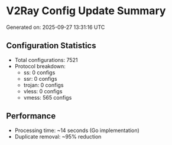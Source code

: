 # V2Ray Config Update Summary
Generated on: 2025-09-27 13:31:16 UTC

## Configuration Statistics
- Total configurations: 7521
- Protocol breakdown:
  - ss: 0 configs
  - ssr: 0 configs
  - trojan: 0 configs
  - vless: 0 configs
  - vmess: 565 configs

## Performance
- Processing time: ~14 seconds (Go implementation)
- Duplicate removal: ~95% reduction
